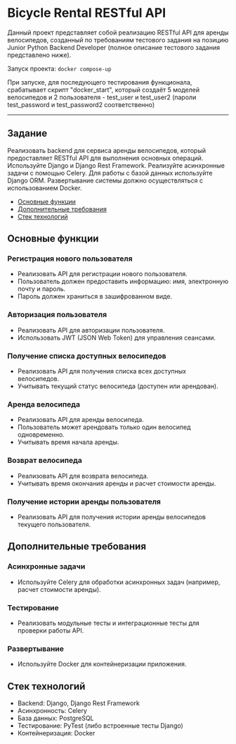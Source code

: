 # Bicycle Rental RESTful API
Данный проект представляет собой реализацию RESTful API для аренды велосипедов, 
созданный по требованиям тестового задания на позицию Junior Python Backend Developer (полное описание тестового задания представлено ниже).

Запуск проекта: `docker compose-up`

При запуске, для последующего тестирования функционала, срабатывает скрипт "docker_start", который создаёт 5 моделей велосипедов и 2 пользователя - test_user и test_user2 (пароли test_password и test_password2 соответственно)

---


## Задание

Реализовать backend для сервиса аренды велосипедов, который предоставляет RESTful API для выполнения основных операций.
Используйте Django и Django Rest Framework. Реализуйте асинхронные задачи с помощью Celery.
Для работы с базой данных используйте Django ORM. Развертывание системы должно осуществляться с использованием Docker.


- [Основные функции](#1)
- [Дополнительные требования](#2)
- [Стек технологий](#3)


## <a id="1">Основные функции</a>
### Регистрация нового пользователя
   - Реализовать API для регистрации нового пользователя.
   - Пользователь должен предоставить информацию: имя, электронную почту и пароль.
   - Пароль должен храниться в зашифрованном виде.


### Авторизация пользователя
   - Реализовать API для авторизации пользователя.
   - Использовать JWT (JSON Web Token) для управления сеансами.

### Получение списка доступных велосипедов
   - Реализовать API для получения списка всех доступных велосипедов.
   - Учитывать текущий статус велосипеда (доступен или арендован).

### Аренда велосипеда
   - Реализовать API для аренды велосипеда.
   - Пользователь может арендовать только один велосипед одновременно.
   - Учитывать время начала аренды.

### Возврат велосипеда
   - Реализовать API для возврата велосипеда.
   - Учитывать время окончания аренды и расчет стоимости аренды.

### Получение истории аренды пользователя
   - Реализовать API для получения истории аренды велосипедов текущего пользователя.


## <a id="2">Дополнительные требования</a>
### Асинхронные задачи
  - Используйте Celery для обработки асинхронных задач (например, расчет стоимости аренды).

### Тестирование
  - Реализовать модульные тесты и интеграционные тесты для проверки работы API.

### Развертывание
  - Используйте Docker для контейнеризации приложения.

## <a id="3">Стек технологий</a>

- Backend: Django, Django Rest Framework
- Асинхронность: Celery
- База данных: PostgreSQL
- Тестирование: PyTest (либо встроенные тесты Django)
- Контейнеризация: Docker

